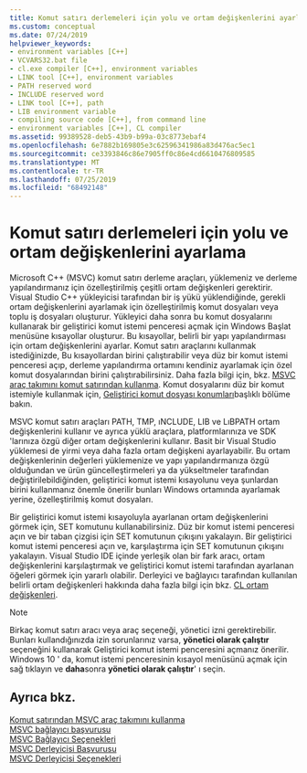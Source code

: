 ```yaml
---
title: Komut satırı derlemeleri için yolu ve ortam değişkenlerini ayarlama
ms.custom: conceptual
ms.date: 07/24/2019
helpviewer_keywords:
- environment variables [C++]
- VCVARS32.bat file
- cl.exe compiler [C++], environment variables
- LINK tool [C++], environment variables
- PATH reserved word
- INCLUDE reserved word
- LINK tool [C++], path
- LIB environment variable
- compiling source code [C++], from command line
- environment variables [C++], CL compiler
ms.assetid: 99389528-deb5-43b9-b99a-03c8773ebaf4
ms.openlocfilehash: 6e7882b169805e3c62596341986a83d476ac5ec1
ms.sourcegitcommit: ce3393846c86e7905ff0c86e4cd6610476809585
ms.translationtype: MT
ms.contentlocale: tr-TR
ms.lasthandoff: 07/25/2019
ms.locfileid: "68492148"
---
```

# <a name="set-the-path-and-environment-variables-for-command-line-builds"></a>Komut satırı derlemeleri için yolu ve ortam değişkenlerini ayarlama

Microsoft C++ (MSVC) komut satırı derleme araçları, yüklemeniz ve derleme yapılandırmanız için özelleştirilmiş çeşitli ortam değişkenleri gerektirir. Visual Studio C++ yükleyicisi tarafından bir iş yükü yüklendiğinde, gerekli ortam değişkenlerini ayarlamak için özelleştirilmiş komut dosyaları veya toplu iş dosyaları oluşturur. Yükleyici daha sonra bu komut dosyalarını kullanarak bir geliştirici komut istemi penceresi açmak için Windows Başlat menüsüne kısayollar oluşturur. Bu kısayollar, belirli bir yapı yapılandırması için ortam değişkenlerini ayarlar. Komut satırı araçlarını kullanmak istediğinizde, Bu kısayollardan birini çalıştırabilir veya düz bir komut istemi penceresi açıp, derleme yapılandırma ortamını kendiniz ayarlamak için özel komut dosyalarından birini çalıştırabilirsiniz. Daha fazla bilgi için, bkz. [MSVC araç takımını komut satırından kullanma](building-on-the-command-line.md). Komut dosyalarını düz bir komut istemiyle kullanmak için, [Geliştirici komut dosyası konumları](building-on-the-command-line.md#developer_command_file_locations)başlıklı bölüme bakın.

MSVC komut satırı araçları PATH, TMP, ıNCLUDE, LIB ve LıBPATH ortam değişkenlerini kullanır ve ayrıca yüklü araçlara, platformlarınıza ve SDK 'larınıza özgü diğer ortam değişkenlerini kullanır. Basit bir Visual Studio yüklemesi de yirmi veya daha fazla ortam değişkeni ayarlayabilir. Bu ortam değişkenlerinin değerleri yüklemenize ve yapı yapılandırmanıza özgü olduğundan ve ürün güncelleştirmeleri ya da yükseltmeler tarafından değiştirilebildiğinden, geliştirici komut istemi kısayolunu veya şunlardan birini kullanmanız önemle önerilir bunları Windows ortamında ayarlamak yerine, özelleştirilmiş komut dosyaları.

Bir geliştirici komut istemi kısayoluyla ayarlanan ortam değişkenlerini görmek için, SET komutunu kullanabilirsiniz. Düz bir komut istemi penceresi açın ve bir taban çizgisi için SET komutunun çıkışını yakalayın. Bir geliştirici komut istemi penceresi açın ve, karşılaştırma için SET komutunun çıkışını yakalayın. Visual Studio IDE içinde yerleşik olan bir fark aracı, ortam değişkenlerini karşılaştırmak ve geliştirici komut istemi tarafından ayarlanan öğeleri görmek için yararlı olabilir. Derleyici ve bağlayıcı tarafından kullanılan belirli ortam değişkenleri hakkında daha fazla bilgi için bkz. [CL ortam değişkenleri](reference/cl-environment-variables.md).

> [!NOTE]
>  Birkaç komut satırı aracı veya araç seçeneği, yönetici izni gerektirebilir. Bunları kullandığınızda izin sorunlarınız varsa, **yönetici olarak çalıştır** seçeneğini kullanarak Geliştirici komut istemi penceresini açmanız önerilir. Windows 10 ' da, komut istemi penceresinin kısayol menüsünü açmak için sağ tıklayın ve **daha**sonra **yönetici olarak çalıştır**' ı seçin.

## <a name="see-also"></a>Ayrıca bkz.

[Komut satırından MSVC araç takımını kullanma](building-on-the-command-line.md)<br/>
[MSVC bağlayıcı başvurusu](reference/linking.md)<br/>
[MSVC Bağlayıcı Seçenekleri](reference/linker-options.md)<br/>
[MSVC Derleyicisi Başvurusu](reference/compiling-a-c-cpp-program.md)<br/>
[MSVC Derleyicisi Seçenekleri](reference/compiler-options.md)
